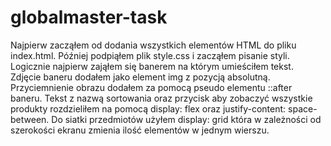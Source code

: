 # globalmaster-task
Najpierw zacząłem od dodania wszystkich elementów HTML do pliku index.html. Później podpiąłem plik style.css i zacząłem pisanie styli. Logicznie najpierw zająłem się banerem na którym umieściłem tekst. Zdjęcie baneru dodałem jako element img z pozycją absolutną. Przyciemnienie obrazu dodałem za pomocą pseudo elementu ::after baneru. Tekst z nazwą sortowania oraz przycisk aby zobaczyć wszystkie produkty rozdzieliłem na pomocą display: flex oraz justify-content: space-between. Do siatki przedmiotów użyłem display: grid która w zależności od szerokości ekranu zmienia ilość elementów w jednym wierszu.
